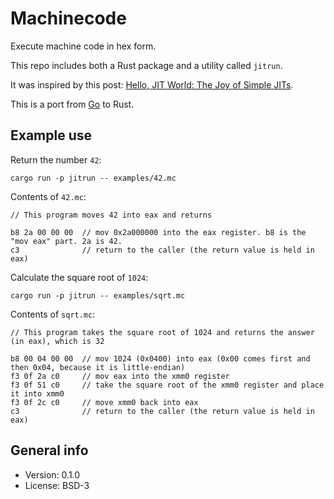 # Machinecode

Execute machine code in hex form.

This repo includes both a Rust package and a utility called `jitrun`.

It was inspired by this post: [Hello, JIT World: The Joy of Simple JITs](http://blog.reverberate.org/2012/12/hello-jit-world-joy-of-simple-jits.html).

This is a port from [Go](https://github.com/xyproto/jit) to Rust.

## Example use

Return the number `42`:

    cargo run -p jitrun -- examples/42.mc

Contents of `42.mc`:

```
// This program moves 42 into eax and returns

b8 2a 00 00 00  // mov 0x2a000000 into the eax register. b8 is the "mov eax" part. 2a is 42.
c3              // return to the caller (the return value is held in eax)
```

Calculate the square root of `1024`:

    cargo run -p jitrun -- examples/sqrt.mc

Contents of `sqrt.mc`:

```
// This program takes the square root of 1024 and returns the answer (in eax), which is 32

b8 00 04 00 00  // mov 1024 (0x0400) into eax (0x00 comes first and then 0x04, because it is little-endian)
f3 0f 2a c0     // mov eax into the xmm0 register
f3 0f 51 c0     // take the square root of the xmm0 register and place it into xmm0
f3 0f 2c c0     // move xmm0 back into eax
c3              // return to the caller (the return value is held in eax)

```

## General info

* Version: 0.1.0
* License: BSD-3
